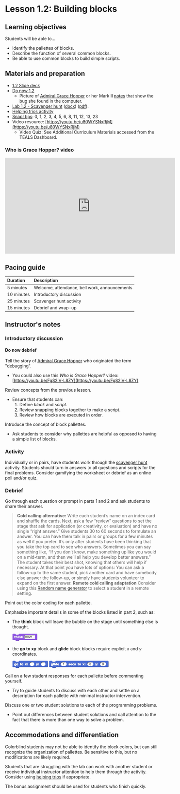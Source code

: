 # Lesson 1.2: Building blocks

## Learning objectives

Students will be able to...

* Identify the pallettes of blocks.
* Describe the function of several common blocks.
* Be able to use common blocks to build simple scripts.

## Materials and preparation

* [1.2 Slide deck](https://github.com/TEALSK12/introduction-to-computer-science/raw/master/slidedecks/TEALS%20SNAP%201.2.pptx)
* [Do now 1.2](do_now_12.md)
  * Picture of [Admiral Grace Hopper](https://upload.wikimedia.org/wikipedia/commons/2/21/Grace_Murray_Hopper%2C_in_her_office_in_Washington_DC%2C_1978%2C_%C2%A9Lynn_Gilbert.jpg) or her Mark II [notes](https://upload.wikimedia.org/wikipedia/commons/8/8a/H96566k.jpg) that show the bug she found in the computer.
* [Lab 1.2 - Scavenger hunt](lab_12.md) ([docx](https://github.com/TEALSK12/introduction-to-computer-science/raw/master/Unit%201%20Word/Lab%201.2%20SNAP%20Scavenger%20Hunt.docx)) ([pdf](https://github.com/TEALSK12/introduction-to-computer-science/raw/master/Unit%201%20PDF/Lab%201.2%20SNAP%20Scavenger%20Hunt.pdf)).
* [Helping trios activity](helping_trios.md)
* [Snap! tips][]: 0, 1, 2, 3, 4,  5, 6, 8, 11, 12, 13, 23
* Video resource: [https://youtu.be/u80WYSNxRjM](https://youtu.be/u80WYSNxRjM)
  * Video Quiz: See Additional Curriculum Materials accessed from the TEALS Dashboard.

### Who is Grace Hopper? video

  <iframe class="markdeep" width="560" height="315" src="https://www.youtube.com/embed/Fg82iV-L8ZY" frameborder="0" allow="accelerometer; autoplay; encrypted-media; gyroscope; picture-in-picture" allowfullscreen></iframe>

## Pacing guide

| Duration   | Description                                   |
| :--------- | :--------------------------------------------- |
| 5 minutes  | Welcome, attendance, bell work, announcements |
| 10 minutes | Introductory discussion                       |
| 25 minutes | Scavenger hunt activity            |
| 15 minutes | Debrief and wrap-up                           |

## Instructor's notes

### Introductory discussion

#### Do now debrief

Tell the story of [Admiral Grace Hopper](https://en.wikipedia.org/wiki/Grace_Hopper) who originated the term "debugging".

* You could also use this _Who is Grace Hopper?_ video: [https://youtu.be/Fg82iV-L8ZY](https://youtu.be/Fg82iV-L8ZY)

Review concepts from the previous lesson.

* Ensure that students can:
  1. Define _block_ and _script_.
  2. Review snapping blocks together to make a script.
  3. Review how blocks are executed in order.

Introduce the concept of block pallettes.

* Ask students to consider why pallettes are helpful as opposed to having a simple list of blocks.

### Activity

Individually or in pairs, have students work through the [scavenger hunt](lab_12.md) activity.
Students should turn in answers to all questions and scripts for the final problems.
Consider gamifying the worksheet or debrief as an online poll and/or quiz.

### Debrief

Go through each question or prompt in parts 1 and 2 and ask students to share their answer.

  > **Cold calling alternative:** Write each student’s name on an index card and shuffle the cards. Next, ask a few “review” questions to set the stage that ask for application (or creativity, or evaluation) and have no single “right answer.” Give students 30 to 60 seconds to formulate an answer. You can have them talk in pairs or groups for a few minutes as well if you prefer. It’s only after students have been thinking that you take the top card to see who answers. Sometimes you can say something like, “If you don’t know, make something up like you would on a mid-term, and then we’ll all help you develop better answers.” The student takes their best shot, knowing that others will help if necessary.
  At that point you have lots of options:  You can ask a follow-up to the same student, pick another card and have somebody else answer the follow-up, or simply have students volunteer to expand on the first answer.
  >**Remote cold calling adaptation**
  >Consider using this [Random name generator](Excel-Randomizer.xlsx) to select a student in a remote setting.

Point out the color coding for each pallette.

Emphasize important details in some of the blocks listed in part 2, such as:

* The **think** block will leave the bubble on the stage until something else is thought.

  ![Think Block](images/think.png)

* the **go to xy** block and **glide** block blocks require explicit _x_ and _y_ coordinates.

  ![Go to XY block](images/go_to_x_y.png) ![Glide block](images/glide.png)

Call on a few student responses for each pallette before commenting yourself.

* Try to guide students to discuss with each other and settle on a description for each pallette with minimal instructor intervention.

Discuss one or two student solutions to each of the programming problems.

* Point out differences between student solutions and call attention to the fact that there is more than one way to solve a problem.

## Accommodations and differentiation

Colorblind students may not be able to identify the block colors, but can still recognize the organization of pallettes. Be sensitive to this, but no modifications are likely required.

Students that are struggling with the lab can work with another student or receive individual instructor attention to help them through the activity. Consider using [helping trios](https://github.com/TEALSK12/introduction-to-computer-science/raw/master/Unit%201%20PDF/Helping%20Trios.pdf) if appropriate.

The bonus assignment should be used for students who finish quickly.

[Snap! tips]: https://github.com/TEALSK12/introduction-to-computer-science/blob/master/Snap%20Tips.docx?raw=true

